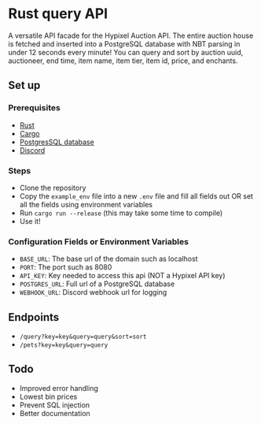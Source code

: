 # Rust query API
A versatile API facade for the Hypixel Auction API. The entire auction house is fetched and inserted into a PostgreSQL database with NBT parsing in under 12 seconds every minute! You can query and sort by auction uuid, auctioneer, end time, item name, item tier, item id, price, and enchants.

## Set up
### Prerequisites
- [Rust](https://www.rust-lang.org/tools/install)
- [Cargo](https://doc.rust-lang.org/cargo/getting-started/installation.html)
- [PostgresSQL database](https://www.postgresql.org/)
- [Discord](https://discord.com/)

### Steps
- Clone the repository
- Copy the `example_env` file into a new `.env` file and fill all fields out OR set all the fields using environment variables
- Run `cargo run --release` (this may take some time to compile)
- Use it!

### Configuration Fields or Environment Variables
- `BASE_URL`: The base url of the domain such as localhost
- `PORT`: The port such as 8080
- `API_KEY`: Key needed to access this api (NOT a Hypixel API key)
- `POSTGRES_URL`: Full url of a PostgreSQL database
- `WEBHOOK_URL`: Discord webhook url for logging

## Endpoints
- `/query?key=key&query=query&sort=sort`
- `/pets?key=key&query=query`

## Todo
- Improved error handling
- Lowest bin prices
- Prevent SQL injection
- Better documentation 